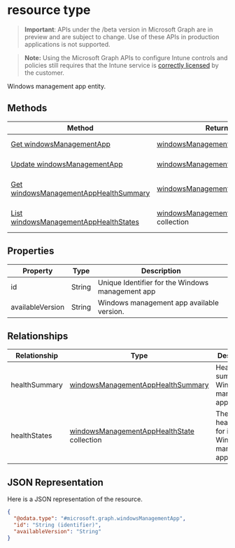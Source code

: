 ﻿#  resource type

> **Important**: APIs under the /beta version in Microsoft Graph are in preview and are subject to change. Use of these APIs in production applications is not supported.

> **Note:** Using the Microsoft Graph APIs to configure Intune controls and policies still requires that the Intune service is [correctly licensed](https://go.microsoft.com/fwlink/?linkid=839381) by the customer.

Windows management app entity.
## Methods
|Method|Return Type|Description|
|---|---|---|
|[Get windowsManagementApp](../api/intune_devices_windowsmanagementapp_get.md)|[windowsManagementApp](../resources/intune_devices_windowsmanagementapp.md)|Read properties and relationships of the [windowsManagementApp](../resources/intune_devices_windowsmanagementapp.md) object.|
|[Update windowsManagementApp](../api/intune_devices_windowsmanagementapp_update.md)|[windowsManagementApp](../resources/intune_devices_windowsmanagementapp.md)|Update the properties of a [windowsManagementApp](../resources/intune_devices_windowsmanagementapp.md) object.|
|[Get windowsManagementAppHealthSummary](../api/intune_devices_windowsmanagementapphealthsummary_get.md)|[windowsManagementAppHealthSummary](../resources/intune_devices_windowsmanagementapphealthsummary.md)|Read properties and relationships of the [windowsManagementAppHealthSummary](../resources/intune_devices_windowsmanagementapphealthsummary.md) object.|
|[List windowsManagementAppHealthStates](../api/intune_devices_windowsmanagementapphealthstate_list.md)|[windowsManagementAppHealthState](../resources/intune_devices_windowsmanagementapphealthstate.md) collection|List properties and relationships of the [windowsManagementAppHealthState](../resources/intune_devices_windowsmanagementapphealthstate.md) objects.|

## Properties
|Property|Type|Description|
|---|---|---|
|id|String|Unique Identifier for the Windows management app|
|availableVersion|String|Windows management app available version.|

## Relationships
|Relationship|Type|Description|
|---|---|---|
|healthSummary|[windowsManagementAppHealthSummary](../resources/intune_devices_windowsmanagementapphealthsummary.md)|Health summary for Windows management app.|
|healthStates|[windowsManagementAppHealthState](../resources/intune_devices_windowsmanagementapphealthstate.md) collection|The list of health states for installed Windows management app.|

## JSON Representation
Here is a JSON representation of the resource.
<!-- {
  "blockType": "resource",
  "keyProperty": "id",
  "@odata.type": "microsoft.graph.windowsManagementApp"
}
-->
```json
{
  "@odata.type": "#microsoft.graph.windowsManagementApp",
  "id": "String (identifier)",
  "availableVersion": "String"
}
```



